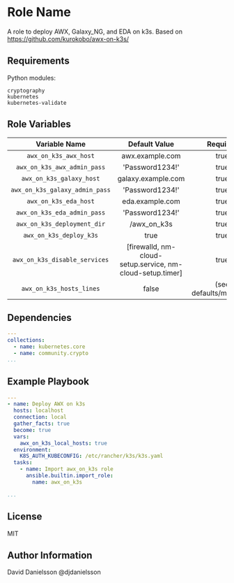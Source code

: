 Role Name
=========

A role to deploy AWX, Galaxy_NG, and EDA on k3s. Based on https://github.com/kurokobo/awx-on-k3s/

Requirements
------------

Python modules:
```console
cryptography
kubernetes
kubernetes-validate
```

Role Variables
--------------

|Variable Name|Default Value|Required|Type|Description|
|:---:|:---:|:---:|:---:|:---:|
|`awx_on_k3s_awx_host`|awx.example.com|true|str||
|`awx_on_k3s_awx_admin_pass`|'Password1234!'|true|str||
|`awx_on_k3s_galaxy_host`|galaxy.example.com|true|str||
|`awx_on_k3s_galaxy_admin_pass`|'Password1234!'|true|str||
|`awx_on_k3s_eda_host`|eda.example.com|true|str||
|`awx_on_k3s_eda_admin_pass`|'Password1234!'|true|str||
|`awx_on_k3s_deployment_dir`|/awx_on_k3s|true|str||
|`awx_on_k3s_deploy_k3s`|true|true|bool||
|`awx_on_k3s_disable_services`|[firewalld, nm-cloud-setup.service, nm-cloud-setup.timer]|true|list||
|`awx_on_k3s_hosts_lines`|false|(see defaults/main.yml)|list||

Dependencies
------------

```yaml
---
collections:
  - name: kubernetes.core
  - name: community.crypto
...
```

Example Playbook
----------------

```yaml
---
- name: Deploy AWX on k3s
  hosts: localhost
  connection: local
  gather_facts: true
  become: true
  vars:
    awx_on_k3s_local_hosts: true
  environment:
    K8S_AUTH_KUBECONFIG: /etc/rancher/k3s/k3s.yaml
  tasks:
    - name: Import awx_on_k3s role
      ansible.builtin.import_role:
        name: awx_on_k3s

...
```

License
-------

MIT

Author Information
------------------

David Danielsson @djdanielsson
